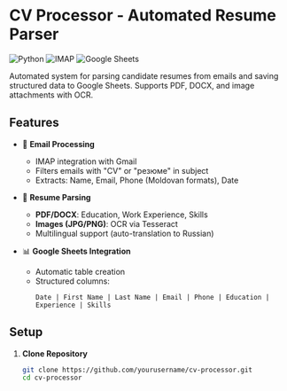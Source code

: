 # CV Processor - Automated Resume Parser

![Python](https://img.shields.io/badge/Python-3.8+-blue)
![IMAP](https://img.shields.io/badge/IMAP-Email-orange)
![Google Sheets](https://img.shields.io/badge/Google%20Sheets-API-green)

Automated system for parsing candidate resumes from emails and saving structured data to Google Sheets. Supports PDF, DOCX, and image attachments with OCR.

## Features

- 📧 **Email Processing**  
  - IMAP integration with Gmail  
  - Filters emails with "CV" or "резюме" in subject  
  - Extracts: Name, Email, Phone (Moldovan formats), Date  

- 📑 **Resume Parsing**  
  - **PDF/DOCX**: Education, Work Experience, Skills  
  - **Images (JPG/PNG)**: OCR via Tesseract  
  - Multilingual support (auto-translation to Russian)  

- 📊 **Google Sheets Integration**  
  - Automatic table creation  
  - Structured columns:  
    ```
    Date | First Name | Last Name | Email | Phone | Education | Experience | Skills
    ```

## Setup

1. **Clone Repository**
   ```bash
   git clone https://github.com/yourusername/cv-processor.git
   cd cv-processor